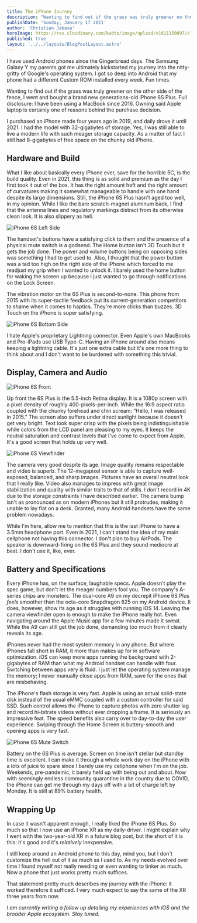 ```yaml
---
title: The iPhone Journey
description: "Wanting to find out if the grass was truly greener on the other side of the fence, I went and bought a brand new generations-old iPhone 6S Plus."
publishDate: 'Sunday, January 17 2021'
author: 'Christian Jabasa'
heroImage: https://res.cloudinary.com/kadto/image/upload/v1611150097/cljabasa/blog/the-iphone-journey/drew-hays-z0WDn0Mas9o-unsplash.jpg
published: true
layout: '../../layouts/BlogPostLayout.astro'
---
```


I have used Android phones since the Gingerbread days. The Samsung Galaxy Y my parents got me ultimately kickstarted my journey into the nitty-gritty of Google's operating system. I got so deep into Android that my phone had a different Custom ROM installed every week. Fun times.

Wanting to find out if the grass was truly greener on the other side of the fence, I went and bought a brand new generations-old iPhone 6S Plus. Full disclosure: I have been using a MacBook since 2016. Owning said Apple laptop is certainly one of reasons behind the purchase decision.

I purchased an iPhone made four years ago in 2019, and daily drove it until 2021. I had the model with 32-gigabytes of storage. Yes, I was still able to live a modern life with such meager storage capacity. As a matter of fact I still had 8-gigabytes of free space on the chunky old iPhone.

## Hardware and Build

What I like about basically every iPhone ever, save for the horrible 5C, is the build quality. Even in 2021, this thing is as solid and premium as the day I first took it out of the box. It has the right amount heft and the right amount of curvatures making it somewhat manageable to handle with one hand despite its large dimensions. Still, the iPhone 6S Plus hasn't aged too well, in my opinion. While I like the bare scratch-magnet aluminum back, I find that the antenna lines and regulatory markings distract from its otherwise clean look. It is also slippery as hell.

![iPhone 6S Left Side](https://res.cloudinary.com/kadto/image/upload/v1611487015/cljabasa/blog/the-iphone-journey/img_0402.jpg 'iPhone 6S Left Side')

The handset's buttons have a satisfying click to them and the presence of a physical mute switch is a godsend. The Home button isn't 3D Touch but it gets the job done. The power and volume buttons being on opposing sides was something I had to get used to. Also, I thought that the power button was a tad too high on the right side of the iPhone which forced to me readjust my grip when I wanted to unlock it. I barely used the home button for waking the screen up because I just wanted to go through notifications on the Lock Screen.

The vibration motor on the 6S Plus is second-to-none. This phone from 2015 with its super-tactile feedback put its current-generation competitors to shame when it comes to haptics. They're more clicks than buzzes. 3D Touch on the iPhone is super satisfying.

![iPhone 6S Bottom Side](https://res.cloudinary.com/kadto/image/upload/v1611487020/cljabasa/blog/the-iphone-journey/img_0403.jpg 'iPhone 6S Bottom Side')

I hate Apple's proprietary Lightning connector. Even Apple's own MacBooks and Pro-iPads use USB Type-C. Having an iPhone around also means keeping a lightning cable. It's just one extra cable but it's one more thing to think about and I don't want to be burdened with something this trivial.

## Display, Camera and Audio

![iPhone 6S Front](https://res.cloudinary.com/kadto/image/upload/v1611487019/cljabasa/blog/the-iphone-journey/img_0400-1.jpg 'iPhone 6S Front')

Up front the 6S Plus is the 5.5-inch Retina display. It is a 1080p screen with a pixel density of roughly 400-pixels-per-inch. While the 16:9 aspect ratio coupled with the chunky forehead and chin scream: “Hello, I was released in 2015.” The screen also suffers under direct sunlight because it doesn't get very bright. Text look super crisp with the pixels being indistinguishable while colors from the LCD panel are pleasing to my eyes. It keeps the neutral saturation and contrast levels that I've come to expect from Apple. It's a good screen that holds up very well.

![iPhone 6S Viewfinder](https://res.cloudinary.com/kadto/image/upload/v1611487021/cljabasa/blog/the-iphone-journey/img_0391.webp 'iPhone 6S Viewfinder')

The camera very good despite its age. Image quality remains respectable and video is superb. The 12-megapixel sensor is able to capture well-exposed, balanced, and sharp images. Pictures have an overall neutral look that I really like. Video also manages to impress with great image stabilization and quality with similar traits to that of stills. I don't record in 4K due to the storage constraints I have described earlier. The camera bump isn't as pronounced as on modern iPhones but it still protrudes, making it unable to lay flat on a desk. Granted, many Android handsets have the same problem nowadays.

While I'm here, allow me to mention that this is the last iPhone to have a 3.5mm headphone port. Even in 2021, I can't stand the idea of my main cellphone not having this connector. I don't plan to buy AirPods. The speaker is downward-firing on the 6S Plus and they sound mediocre at best. I don't use it, like, ever.

## Battery and Specifications

Every iPhone has, on the surface, laughable specs. Apple doesn't play the spec game, but don't let the meager numbers fool you. The company's A-series chips are monsters. The dual-core A9 on my decrepit iPhone 6S Plus _feels_ smoother than the octa-core Snapdragon 625 on my Android device. It does, however, show its age as it struggles with running iOS 14. Leaving the camera viewfinder open is enough to make the iPhone really hot. Even navigating around the Apple Music app for a few minutes made it sweat. While the A9 can still get the job done, demanding too much from it clearly reveals its age.

iPhones never had the most system memory in any phone. But where iPhones fall short in RAM, it more than makes up for in software optimization. iOS can keep more apps running the background with 2-gigabytes of RAM than what my Android handset can handle with four. Switching between apps very is fluid. I just let the operating system manage the memory; I never manually close apps from RAM, save for the ones that are misbehaving.

The iPhone's flash storage is very fast. Apple is using an actual solid-state disk instead of the usual eMMC coupled with a custom controller for said SSD. Such control allows the iPhone to capture photos with zero shutter lag and record hi-bitrate videos without ever dropping a frame. It is seriously an impressive feat. The speed benefits also carry over to day-to-day the user experience. Swiping through the Home Screen is buttery-smooth and opening apps is very fast.

![iPhone 6S Mute Switch](https://res.cloudinary.com/kadto/image/upload/v1611487020/cljabasa/blog/the-iphone-journey/img_0395.webp 'iPhone 6S Mute Switch')

Battery on the 6S Plus is average. Screen on time isn't stellar but standby time is excellent. I can make it through a whole work day on the iPhone with a lots of juice to spare since I barely use my cellphone when I'm on the job. Weekends, pre-pandemic, it barely held up with being out and about. Now with seemingly endless community quarantine in the country due to COVID, the iPhone can get me through my days off with a bit of charge left by Monday. It is still at 89% battery health.

## Wrapping Up

In case it wasn't apparent enough, I really liked the iPhone 6S Plus. So much so that I now use an iPhone XR as my daily-driver. I might explain why I went with the two-year-old XR in a future blog post, but the short of it is this: it's good and it's _relatively_ inexpensive.

I still keep around an Android phone to this day, mind you, but I don't customize the hell out of it as much as I used to. As my needs evolved over time I found myself not really needing or even wanting to tinker as much. Now a phone that just works pretty much suffices.

That statement pretty much describes my journey with the iPhone: it worked therefore it sufficed. I very much expect to say the same of the XR three years from now.

_I am currently writing a follow up detailing my experiences with iOS and the broader Apple ecosystem. Stay tuned._
